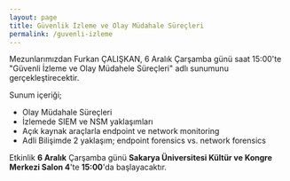 ```yaml
---
layout: page
title: Güvenlik İzleme ve Olay Müdahale Süreçleri
permalink: /guvenli-izleme
---
```



Mezunlarımızdan Furkan ÇALIŞKAN, 6 Aralık Çarşamba günü saat 15:00'te "Güvenli İzleme ve Olay Müdahele Süreçleri" adlı sunumunu gerçekleştirecektir.

Sunum içeriği;

- Olay Müdahale Süreçleri
- İzlemede SIEM ve NSM yaklaşımları  
- Açık kaynak araçlarla endpoint ve network monitoring
- Adli Bilişimde 2 yaklaşım; endpoint forensics vs. network forensics


Etkinlik <strong>6 Aralık</strong> Çarşamba günü <strong>Sakarya Üniversitesi Kültür ve Kongre Merkezi Salon 4</strong>'te <strong>15:00</strong>'da başlayacaktır.


<center><img src="http://sausiber.org/images/guvenli-izleme" class="img-responsive " alt=""></center>

